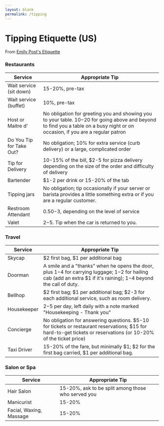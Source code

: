 ```yaml
---
layout: blank
permalink: /tipping
---
```


# Tipping Etiquette (US)
From [Emily Post's Etiquette](https://www.amazon.com/Emily-Posts-Etiquette-19th-Manners/dp/0062439251)

### Restaurants 

| Service                  | Appropriate Tip                                                                                                                                                                  |
|--------------------------|----------------------------------------------------------------------------------------------------------------------------------------------------------------------------------|
| Wait service (sit down)  | 15-20%, pre-tax                                                                                                                                                                  |
| Wait service (buffet)    | 10%, pre-tax                                                                                                                                                                     |
| Host or Maitre d'        | No obligation for greeting you and showing you to your table. $10-$20 for going above and beyond to find you a table on a busy night or on occasion, if you are a regular patron |
| Do You Tip for Take Out? | No obligation; 10% for extra service (curb delivery) or a large, complicated order                                                                                               |
| Tip for Delivery         | 10-15% of the bill, $2-5 for pizza delivery depending on the size of the order and difficulty of delivery                                                                        |
| Bartender                | $1-2 per drink or 15-20% of the tab                                                                                                                                              |
| Tipping jars             | No obligation; tip occasionally if your server or barista provides a little something extra or if you are a regular customer.                                                    |
| Restroom Attendant       | $0.50-$3, depending on the level of service                                                                                                                                      |
| Valet                    | $2-$5. Tip when the car is returned to you.                                                                                                                                      |
### Travel

| Service                  | Appropriate Tip                                                                                                                                                                  |
|--------------------------|----------------------------------------------------------------------------------------------------------------------------------------------------------------------------------|
| Skycap                   | $2 first bag, $1 per additional bag                                                                                                                                              |
| Doorman                  | A smile and a "thanks" when he opens the door, plus $1-$4 for carrying luggage; $1-$2 for hailing cab (add an extra $1 if it's raining); $1-$4 beyond the call of duty.          |
| Bellhop                  | $2 first bag; $1 per additional bag; $2-3 for each additional service, such as room delivery.                                                                                    |
| Housekeeper              | $2-$5 per day, left daily with a note marked "Housekeeping - Thank you"                                                                                                          |
| Concierge                | No obligation for answering questions. $5-10 for tickets or restaurant reservations; $15 for hard-to-get tickets or reservations (or 10-20% of the ticket price)                 |
| Taxi Driver              | 15-20% of the fare, but minimally $1; $2 for the first bag carried, $1 per additional bag.                                                                                       |

### Salon or Spa

| Service                  | Appropriate Tip                                                                                                                                                                  |
|--------------------------|----------------------------------------------------------------------------------------------------------------------------------------------------------------------------------|
| Hair Salon               | 15-20%, ask to be split among those who served you                                                                                                                               |
| Manicurist               | 15-20%                                                                                                                                                                           |
| Facial, Waxing, Massage  | 15-20%                                                                                                                                                                           |
